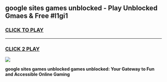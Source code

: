 
## google sites games unblocked - Play Unblocked Gmaes & Free #l1gi1
<h3>
<a href="https://premium.freeplayer.one?title=google_sites_games_unblocked&ref=03M">CLICK TO PLAY</a></h3>
<hr>

<h3>
<a href="https://premium.freeplayer.one?title=google_sites_games_unblocked&ref=03M">CLICK 2 PLAY</a>
  
</h3>

<a href="https://premium.freeplayer.one?title=google_sites_games_unblocked&ref=03M"><img src="https://clearcache.store/games.png"></a>


**google sites games unblocked games unblocked: Your Gateway to Fun and Accessible Online Gaming**

